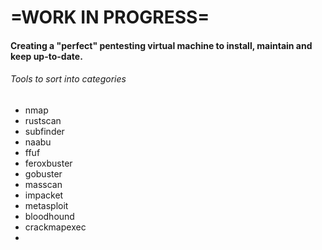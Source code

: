 # =WORK IN PROGRESS=
#### Creating a "perfect" pentesting virtual machine to install, maintain and keep up-to-date.

###### Tools to sort into categories

- nmap
- rustscan
- subfinder
- naabu
- ffuf
- feroxbuster
- gobuster
- masscan
- impacket
- metasploit
- bloodhound
- crackmapexec
- 
